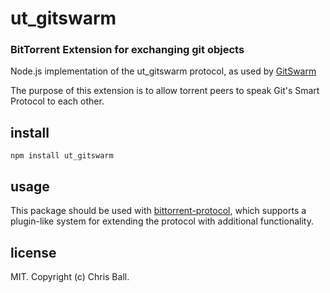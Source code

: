# ut_gitswarm

### BitTorrent Extension for exchanging git objects

Node.js implementation of the ut_gitswarm protocol, as used by [GitSwarm](http://gitswarm.com)

The purpose of this extension is to allow torrent peers to speak Git's Smart Protocol to each other. 

## install

```
npm install ut_gitswarm
```

## usage

This package should be used with [bittorrent-protocol](https://github.com/feross/bittorrent-protocol), which supports a plugin-like system for extending the protocol with additional functionality.

## license

MIT. Copyright (c) Chris Ball.
